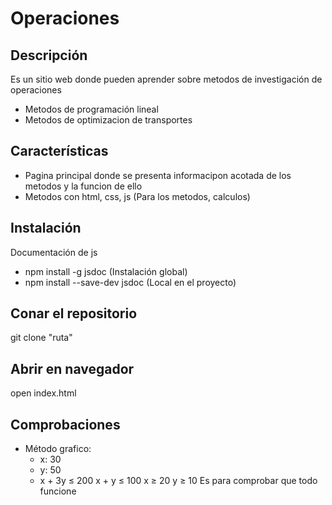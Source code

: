 # Operaciones

## Descripción
Es un sitio web donde pueden aprender sobre metodos de investigación de operaciones
- Metodos de programación lineal
- Metodos de optimizacion de transportes

## Características
- Pagina principal donde se presenta informacipon acotada de los metodos y la funcion de ello
- Metodos con html, css, js (Para los metodos, calculos)

## Instalación
Documentación de js
- npm install -g jsdoc (Instalación global)
- npm install --save-dev jsdoc (Local en el proyecto)

## Conar el repositorio
git clone "ruta"

## Abrir en navegador
open index.html

## Comprobaciones
- Método grafico:
  - x: 30
  - y: 50
  - x + 3y ≤ 200
    x + y ≤ 100
    x ≥ 20
    y ≥ 10
  Es para comprobar que todo funcione
